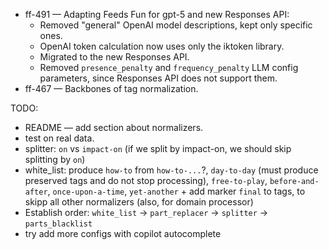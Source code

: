 
- ff-491 — Adapting Feeds Fun for gpt-5 and new Responses API:
  - Removed "general" OpenAI model descriptions, kept only specific ones.
  - OpenAI token calculation now uses only the iktoken library.
  - Migrated to the new Responses API.
  - Removed `presence_penalty` and `frequency_penalty` LLM config parameters, since Responses API does not support them.
- ff-467 — Backbones of tag normalization.


TODO:

- README — add section about normalizers.
- test on real data.
- splitter: `on` vs `impact-on` (if we split by impact-on, we should skip splitting by `on`)
- white_list: produce `how-to` from `how-to-...`?, `day-to-day` (must produce preserved tags and do not stop processing), `free-to-play`, `before-and-after`, `once-upon-a-time`, `yet-another` + add marker `final` to tags, to skipp all other normalizers (also, for domain processor)
- Establish order: `white_list` -> `part_replacer` -> `splitter` -> `parts_blacklist`
- try add more configs with copilot autocomplete
